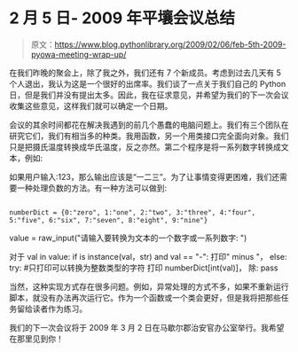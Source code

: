 # 2 月 5 日- 2009 年平壤会议总结

> 原文：<https://www.blog.pythonlibrary.org/2009/02/06/feb-5th-2009-pyowa-meeting-wrap-up/>

在我们昨晚的聚会上，除了我之外，我们还有 7 个新成员。考虑到过去几天有 5 个人退出，我认为这是一个很好的出席率。我们谈了一点关于我们自己的 Python 日，但是我们并没有提出太多。因此，我在征求意见，并希望为我们的下一次会议收集这些意见，这样我们就可以确定一个日期。

会议的其余时间都花在解决我遇到的前几个愚蠢的电脑问题上。我们有三个团队在研究它们，我们有相当多的种类。我用函数，另一个用类接口完全面向对象。我们只是把摄氏温度转换成华氏温度，反之亦然。第二个程序是将一系列数字转换成文本，例如:

如果用户输入:123，那么输出应该是“一二三”。为了让事情变得更困难，我们还需要一种处理负数的方法。有一种方法可以做到:

```

numberDict = {0:"zero", 1:"one", 2:"two", 3:"three", 4:"four",
5:"five", 6:"six", 7:"seven", 8:"eight", 9:"nine"}
```

value = raw_input("请输入要转换为文本的一个数字或一系列数字: ")

对于 val in value:
if is instance(val，str) and val == "-":
打印" minus "，
else:
try:
#只打印可以转换为整数类型的字符
打印 numberDict[int(val)]，
除:
pass

当然，这种实现方式存在很多问题。例如，异常处理的方式不多，如果不重新运行脚本，就没有办法再次运行它。作为一个函数或一个类会更好，但是我将把那些任务留给读者作为练习。

我们的下一次会议将于 2009 年 3 月 2 日在马歇尔郡治安官办公室举行。我希望在那里见到你！